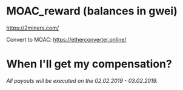 # MOAC_reward (balances in gwei)
https://2miners.com/

Convert to MOAC: https://etherconverter.online/<br>

# When I'll get my compensation?
_All payouts will be executed on the 02.02.2019 - 03.02.2019._
